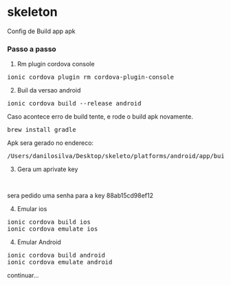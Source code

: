 # skeleton 

Config de Build app apk

### Passo a passo

1. Rm plugin cordova console

<pre>
ionic cordova plugin rm cordova-plugin-console
</pre>
2. Buil da versao android

<pre>
ionic cordova build --release android
</pre>

Caso acontece erro de build tente, e rode o build apk novamente.
<pre>
brew install gradle
</pre>

Apk sera gerado no endereco:
<pre>
/Users/danilosilva/Desktop/skeleto/platforms/android/app/build/outputs/apk/release/app-release-unsigned.apk
</pre>

3. Gera um aprivate key
<pre>

</pre>

sera pedido uma senha para a key
88ab15cd98ef12

4. Emular ios
<pre>
ionic cordova build ios
ionic cordova emulate ios
</pre>

4. Emular Android
<pre>
ionic cordova build android
ionic cordova emulate android
</pre>

continuar...
